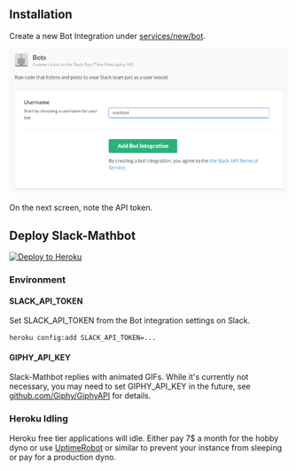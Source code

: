 ## Installation

Create a new Bot Integration under [services/new/bot](http://slack.com/services/new/bot).

![](screenshots/register-bot.png)

On the next screen, note the API token.

## Deploy Slack-Mathbot

[![Deploy to Heroku](https://www.herokucdn.com/deploy/button.png)](https://heroku.com/deploy)

### Environment

#### SLACK_API_TOKEN

Set SLACK_API_TOKEN from the Bot integration settings on Slack.

```
heroku config:add SLACK_API_TOKEN=...
```

#### GIPHY_API_KEY

Slack-Mathbot replies with animated GIFs. While it's currently not necessary, you may need to set GIPHY_API_KEY in the future, see [github.com/Giphy/GiphyAPI](https://github.com/Giphy/GiphyAPI) for details.

### Heroku Idling

Heroku free tier applications will idle. Either pay 7$ a month for the hobby dyno or use [UptimeRobot](http://uptimerobot.com) or similar to prevent your instance from sleeping or pay for a production dyno.
